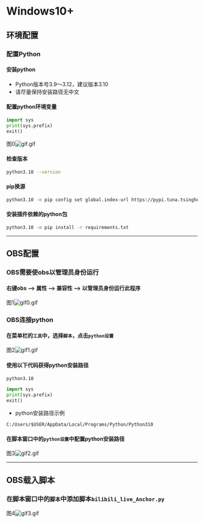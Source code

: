 # Windows10+
## 环境配置
### 配置Python
#### 安装python
- Python版本号3.9～3.12，建议版本3.10
- 请尽量保持安装路径无中文
#### 配置python环境变量
```python
import sys
print(sys.prefix)
exit()
```
图0![gif.gif](Windows/gif.gif)
#### 检查版本
```bash
python3.10 --version
```
#### pip换源
```bash
python3.10 -m pip config set global.index-url https://pypi.tuna.tsinghua.edu.cn/simple
```
#### 安装插件依赖的python包
```bash
python3.10 -m pip install -r requirements.txt
```
***
## OBS配置
### OBS需要使obs以管理员身份运行
#### 右键obs --> 属性 --> 兼容性 --> 以管理员身份运行此程序
图1![gif0.gif](Windows/gif0.gif)
### OBS连接python
#### 在菜单栏的`工具`中，选择`脚本`，点击`python设置`
图2![gif1.gif](Windows/gif1.gif)
#### 使用以下代码获得python安装路径
```bash
python3.10
```
```python
import sys
print(sys.prefix)
exit()
```
- python安装路径示例
```
C:/Users/$USER/AppData/Local/Programs/Python/Python310
```
#### 在脚本窗口中的`python设置`中配置python安装路径
图3![gif2.gif](Windows/gif2.gif)
***
## OBS载入脚本
### 在脚本窗口中的`脚本`中添加脚本`bilibili_live_Anchor.py`
图4![gif3.gif](Windows/gif3.gif)